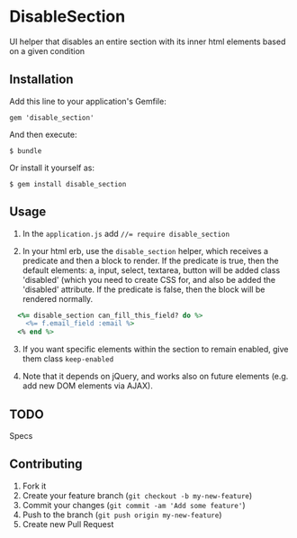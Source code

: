 # DisableSection

UI helper that disables an entire section with its inner html elements based on a given condition

## Installation

Add this line to your application's Gemfile:

    gem 'disable_section'

And then execute:

    $ bundle

Or install it yourself as:

    $ gem install disable_section

## Usage

  1. In the ```application.js``` add ```//= require disable_section```

  2. In your html erb, use the ```disable_section``` helper, which receives a predicate and then a block to render.
     If the predicate is true, then the default elements: a, input, select, textarea, button will be added class 'disabled' (which you need to create CSS for, and also be added the 'disabled' attribute.
     If the predicate is false, then the block will be rendered normally.

  ```ruby
    <%= disable_section can_fill_this_field? do %>
      <%= f.email_field :email %>
    <% end %>
  ```

  3. If you want specific elements within the section to remain enabled, give them class ```keep-enabled```

  4. Note that it depends on jQuery, and works also on future elements (e.g. add new DOM elements via AJAX).

## TODO

 Specs

## Contributing

1. Fork it
2. Create your feature branch (`git checkout -b my-new-feature`)
3. Commit your changes (`git commit -am 'Add some feature'`)
4. Push to the branch (`git push origin my-new-feature`)
5. Create new Pull Request
